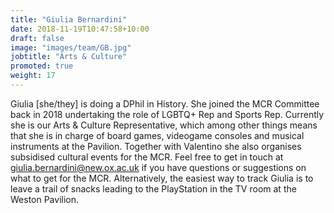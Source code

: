 ```yaml
---
title: "Giulia Bernardini"
date: 2018-11-19T10:47:58+10:00
draft: false
image: "images/team/GB.jpg"
jobtitle: "Arts & Culture"
promoted: true
weight: 17
---
```


Giulia [she/they] is doing a DPhil in History. She joined the MCR Committee back in 2018 undertaking the role of LGBTQ+ Rep and Sports Rep. Currently she is our Arts & Culture Representative, which among other things means that she is in charge of board games, videogame consoles and musical instruments at the Pavilion. Together with Valentino she also organises subsidised cultural events for the MCR. Feel free to get in touch at giulia.bernardini@new.ox.ac.uk if you have questions or suggestions on what to get for the MCR. Alternatively, the easiest way to track Giulia is to leave a trail of snacks leading to the PlayStation in the TV room at the Weston Pavilion.
